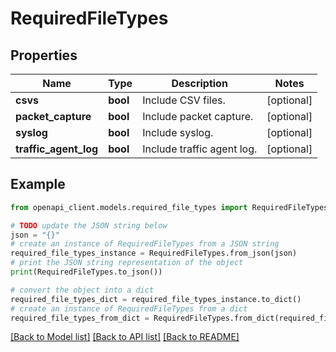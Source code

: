 # RequiredFileTypes


## Properties

Name | Type | Description | Notes
------------ | ------------- | ------------- | -------------
**csvs** | **bool** | Include CSV files. | [optional] 
**packet_capture** | **bool** | Include packet capture. | [optional] 
**syslog** | **bool** | Include syslog. | [optional] 
**traffic_agent_log** | **bool** | Include traffic agent log. | [optional] 

## Example

```python
from openapi_client.models.required_file_types import RequiredFileTypes

# TODO update the JSON string below
json = "{}"
# create an instance of RequiredFileTypes from a JSON string
required_file_types_instance = RequiredFileTypes.from_json(json)
# print the JSON string representation of the object
print(RequiredFileTypes.to_json())

# convert the object into a dict
required_file_types_dict = required_file_types_instance.to_dict()
# create an instance of RequiredFileTypes from a dict
required_file_types_from_dict = RequiredFileTypes.from_dict(required_file_types_dict)
```
[[Back to Model list]](../README.md#documentation-for-models) [[Back to API list]](../README.md#documentation-for-api-endpoints) [[Back to README]](../README.md)


